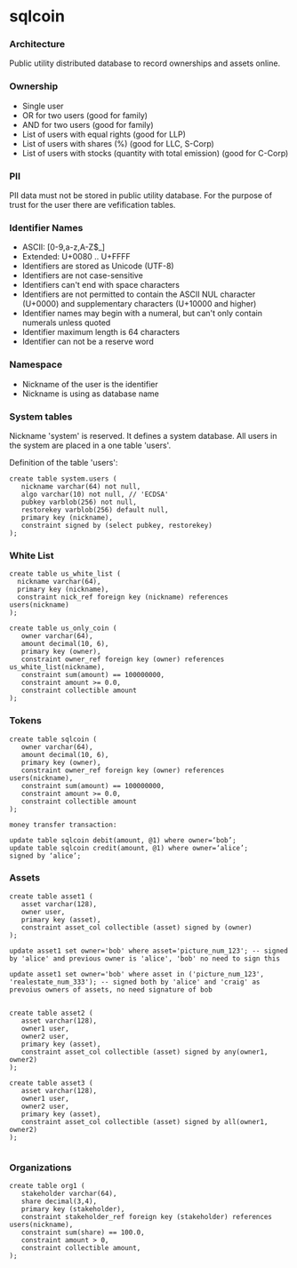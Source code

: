 # sqlcoin

### Architecture

Public utility distributed database to record ownerships and assets online.

### Ownership

* Single user
* OR for two users (good for family)
* AND for two users (good for family)
* List of users with equal rights (good for LLP)
* List of users with shares (%) (good for LLC, S-Corp)
* List of users with stocks (quantity with total emission) (good for C-Corp)

### PII

PII data must not be stored in public utility database.
For the purpose of trust for the user there are vefification tables.

### Identifier Names

* ASCII: [0-9,a-z,A-Z$_]
* Extended: U+0080 .. U+FFFF
* Identifiers are stored as Unicode (UTF-8)
* Identifiers are not case-sensitive
* Identifiers can't end with space characters
* Identifiers are not permitted to contain the ASCII NUL character (U+0000) and supplementary characters (U+10000 and higher)
* Identifier names may begin with a numeral, but can't only contain numerals unless quoted
* Identifier maximum length is 64 characters
* Identifier can not be a reserve word

### Namespace

* Nickname of the user is the identifier
* Nickname is using as database name

### System tables

Nickname 'system' is reserved. It defines a system database.
All users in the system are placed in a one table 'users'.

Definition of the table 'users':
```
create table system.users (
   nickname varchar(64) not null,
   algo varchar(10) not null, // 'ECDSA'
   pubkey varblob(256) not null,
   restorekey varblob(256) default null,
   primary key (nickname),
   constraint signed by (select pubkey, restorekey)
);

```

### White List

```
create table us_white_list (
  nickname varchar(64),
  primary key (nickname),
  constraint nick_ref foreign key (nickname) references users(nickname)
);

create table us_only_coin (
   owner varchar(64),
   amount decimal(10, 6),
   primary key (owner),
   constraint owner_ref foreign key (owner) references us_white_list(nickname),
   constraint sum(amount) == 100000000,
   constraint amount >= 0.0,
   constraint collectible amount
);

```

### Tokens

```
create table sqlcoin (
   owner varchar(64),
   amount decimal(10, 6),
   primary key (owner),
   constraint owner_ref foreign key (owner) references users(nickname),
   constraint sum(amount) == 100000000,
   constraint amount >= 0.0,
   constraint collectible amount
);

money transfer transaction:

update table sqlcoin debit(amount, @1) where owner=‘bob’;
update table sqlcoin credit(amount, @1) where owner=‘alice’;
signed by ‘alice’;
```

### Assets

```
create table asset1 (
   asset varchar(128),
   owner user,
   primary key (asset),
   constraint asset_col collectible (asset) signed by (owner)
);

update asset1 set owner='bob' where asset='picture_num_123'; -- signed by 'alice' and previous owner is 'alice', 'bob' no need to sign this

update asset1 set owner='bob' where asset in ('picture_num_123', 'realestate_num_333'); -- signed both by 'alice' and 'craig' as prevoius owners of assets, no need signature of bob


create table asset2 (
   asset varchar(128),
   owner1 user,
   owner2 user,
   primary key (asset),
   constraint asset_col collectible (asset) signed by any(owner1, owner2)
);

create table asset3 (
   asset varchar(128),
   owner1 user,
   owner2 user,
   primary key (asset),
   constraint asset_col collectible (asset) signed by all(owner1, owner2)
);


```

### Organizations

```
create table org1 (
   stakeholder varchar(64),
   share decimal(3,4),
   primary key (stakeholder),
   constraint stakeholder_ref foreign key (stakeholder) references users(nickname),   
   constraint sum(share) == 100.0,
   constraint amount > 0,
   constraint collectible amount,
);
```
